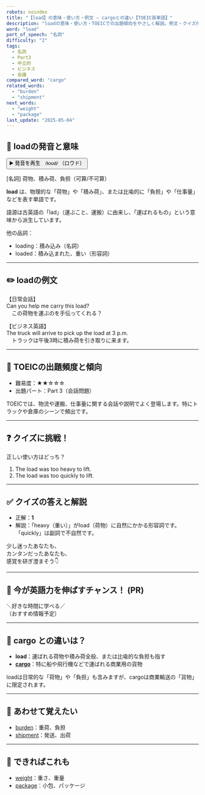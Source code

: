 ```yaml
---
robots: noindex
title: "【load】の意味・使い方・例文 ― cargoとの違い【TOEIC英単語】"
description: "loadの意味・使い方・TOEICでの出題傾向をやさしく解説。例文・クイズ付きでcargoとの違いもわかりやすく学べます。"
word: "load"
part_of_speech: "名詞"
difficulty: "2"
tags:
  - 名詞
  - Part3
  - 中立的
  - ビジネス
  - 会議
compared_word: "cargo"
related_words:
  - "burden"
  - "shipment"
next_words:
  - "weight"
  - "package"
last_update: "2025-05-04"
---
```


## 🔰 loadの発音と意味

<button class="play-audio" onclick="playTTS('load')">
  <span class="play-audio-main">
    ▶️ 発音を再生　/loʊd/
  </span>
  <span class="play-audio-sub">
    （ロウド）
  </span>
</button>

[名詞] 荷物、積み荷、負担（可算/不可算）

**load** は、物理的な「荷物」や「積み荷」、または比喩的に「負担」や「仕事量」などを表す単語です。

語源は古英語の「lad」（運ぶこと、運搬）に由来し、「運ばれるもの」という意味から派生しています。

他の品詞：  
- loading：積み込み（名詞）
- loaded：積み込まれた、重い（形容詞）

---

## ✏️ loadの例文

【日常会話】  
Can you help me carry this load?  
　この荷物を運ぶのを手伝ってくれる？

【ビジネス英語】  
The truck will arrive to pick up the load at 3 p.m.  
　トラックは午後3時に積み荷を引き取りに来ます。

---

## 🎯 TOEICの出題頻度と傾向

- 難易度：★★☆☆☆
- 出題パート：Part 3（会話問題）

TOEICでは、物流や運搬、仕事量に関する会話や説明でよく登場します。特にトラックや倉庫のシーンで頻出です。

---

## ❓ クイズに挑戦！

正しい使い方はどっち？

1. The load was too heavy to lift.  
2. The load was too quickly to lift.

---

## ✅ クイズの答えと解説

- 正解：**1**
- 解説：「heavy（重い）」がload（荷物）に自然にかかる形容詞です。「quickly」は副詞で不自然です。

少し迷ったあなたも、  
カンタンだったあなたも、  
感覚を研ぎ澄まそう👇️

---

## 🚀 今が英語力を伸ばすチャンス！ (PR)

<div class="info-center">
＼好きな時間に学べる／<br>  
（おすすめ情報予定）
</div>

---

## 🤔  cargo との違いは？

- **load**：運ばれる荷物や積み荷全般、または比喩的な負担も指す
- **[cargo](/word/cargo/)**：特に船や飛行機などで運ばれる商業用の貨物

loadは日常的な「荷物」や「負担」も含みますが、cargoは商業輸送の「貨物」に限定されます。

---

## 🧩 あわせて覚えたい

- [burden](/word/burden/)：重荷、負担
- [shipment](/word/shipment/)：発送、出荷

---

## 📖 できればこれも

- [weight](/word/weight/)：重さ、重量
- [package](/word/package/)：小包、パッケージ

<!-- cvid: aid39_bid36 -->
